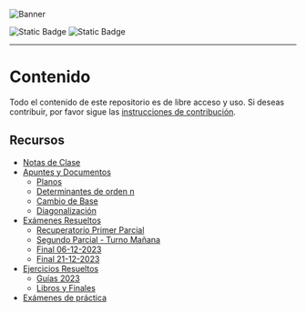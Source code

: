 ![Banner](/assets/banner.png)
<Generar banner con liyasthomasgithubiobanner>
<Dejar las carreras que correspondan>

![Static Badge](https://img.shields.io/badge/Carrera%20-%20Matem%C3%A1tica%20Aplicada%20-%20green) ![Static Badge](https://img.shields.io/badge/Carrera%20-%20Cs.%20de%20la%20Computaci%C3%B3n%20-%20brown) 

---

# Contenido
Todo el contenido de este repositorio es de libre acceso y uso. Si deseas contribuir, por favor sigue las [instrucciones de contribución](CONTRIBUTING.md).
## Recursos
- [Notas de Clase](/Notas%20Teóricas/)
- [Apuntes y Documentos](/Apuntes%20-%20Documentos/)
    - [Planos](/Apuntes%20-%20Documentos/Planos/planos.pdf)
    - [Determinantes de orden n](/Apuntes%20-%20Documentos/Determinantes%20de%20orden%20n/detordenn.pdf)
    - [Cambio de Base](/Apuntes%20-%20Documentos/Cambio%20de%20Base/cambiodebase.pdf)
    - [Diagonalización](/Apuntes%20-%20Documentos/Diagonalización/diagonalizacion.pdf)
- [Exámenes Resueltos](/Exámenes%20Resueltos/)
    - [Recuperatorio Primer Parcial](/Exámenes%20Resueltos/Recuperatorio%201er%20Parcial/)
    - [Segundo Parcial - Turno Mañana](/Exámenes%20Resueltos/Segundo%20Parcial%20-%20Turno%20Mañana/)
    - [Final 06-12-2023](/Exámenes%20Resueltos/Final%20Álgebra%2006-12-2023/)
    - [Final 21-12-2023](/Exámenes%20Resueltos/Final%20Álgebra%2021-12-2023/)
- [Ejercicios Resueltos](/Ejercicios%20Resueltos/)
    - [Guías 2023](./Ejercicios%20Resueltos/Ejercicios%20de%20guías/Ejerciciosp2.pdf)
    - [Libros y Finales](/Ejercicios%20Resueltos/Ejercicios%20de%20finales%20y%20libros%20varios/EjerciciosConsignas.pdf)
- [Exámenes de práctica](/Exámenes%20de%20Práctica/)
